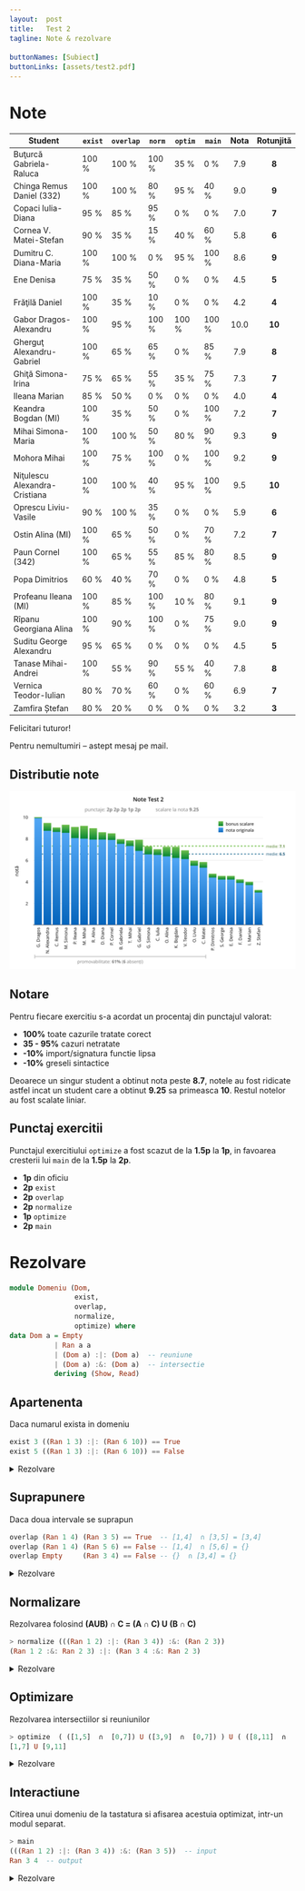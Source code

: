 ```yaml
---
layout:  post
title:   Test 2
tagline: Note & rezolvare

buttonNames: [Subiect]
buttonLinks: [assets/test2.pdf]
---
```

# Note

| Student                       | `exist` | `overlap` | `norm` | `optim` | `main` | Nota | Rotunjită |
| ----------------------------- | ------- | --------- | ------ | ------- | ------ | :--: | :-------: |
| Buţurcă Gabriela-Raluca       | 100 %   | 100 %     | 100 %  | 35 %    | 0 %    | 7.9  |   **8**   |
| Chinga Remus Daniel (332)     | 100 %   | 100 %     | 80 %   | 95 %    | 40 %   | 9.0  |   **9**   |
| Copaci Iulia-Diana            | 95 %    | 85 %      | 95 %   | 0 %     | 0 %    | 7.0  |   **7**   |
| Cornea V. Matei-Stefan        | 90 %    | 35 %      | 15 %   | 40 %    | 60 %   | 5.8  |   **6**   |
| Dumitru C. Diana-Maria        | 100 %   | 100 %     | 0 %    | 95 %    | 100 %  | 8.6  |   **9**   |
| Ene Denisa                    | 75 %    | 35 %      | 50 %   | 0 %     | 0 %    | 4.5  |   **5**   |
| Frăţilă Daniel                | 100 %   | 35 %      | 10 %   | 0 %     | 0 %    | 4.2  |   **4**   |
| Gabor Dragos-Alexandru        | 100 %   | 95 %      | 100 %  | 100 %   | 100 %  | 10.0 |  **10**   |
| Gherguţ Alexandru-Gabriel     | 100 %   | 65 %      | 65 %   | 0 %     | 85 %   | 7.9  |   **8**   |
| Ghiţă Simona-Irina            | 75 %    | 65 %      | 55 %   | 35 %    | 75 %   | 7.3  |   **7**   |
| Ileana Marian                 | 85 %    | 50 %      | 0 %    | 0 %     | 0 %    | 4.0  |   **4**   |
| Keandra Bogdan (MI)           | 100 %   | 35 %      | 50 %   | 0 %     | 100 %  | 7.2  |   **7**   |
| Mihai Simona-Maria            | 100 %   | 100 %     | 50 %   | 80 %    | 90 %   | 9.3  |   **9**   |
| Mohora Mihai                  | 100 %   | 75 %      | 100 %  | 0 %     | 100 %  | 9.2  |   **9**   |
| Niţulescu Alexandra-Cristiana | 100 %   | 100 %     | 40 %   | 95 %    | 100 %  | 9.5  |  **10**   |
| Oprescu Liviu-Vasile          | 90 %    | 100 %     | 35 %   | 0 %     | 0 %    | 5.9  |   **6**   |
| Ostin Alina (MI)              | 100 %   | 65 %      | 50 %   | 0 %     | 70 %   | 7.2  |   **7**   |
| Paun Cornel (342)             | 100 %   | 65 %      | 55 %   | 85 %    | 80 %   | 8.5  |   **9**   |
| Popa Dimitrios                | 60 %    | 40 %      | 70 %   | 0 %     | 0 %    | 4.8  |   **5**   |
| Profeanu Ileana (MI)          | 100 %   | 85 %      | 100 %  | 10 %    | 80 %   | 9.1  |   **9**   |
| Rîpanu Georgiana Alina        | 100 %   | 90 %      | 100 %  | 0 %     | 75 %   | 9.0  |   **9**   |
| Suditu George Alexandru       | 95 %    | 65 %      | 0 %    | 0 %     | 0 %    | 4.5  |   **5**   |
| Tanase Mihai-Andrei           | 100 %   | 55 %      | 90 %   | 55 %    | 40 %   | 7.8  |   **8**   |
| Vernica Teodor-Iulian         | 80 %    | 70 %      | 60 %   | 0 %     | 60 %   | 6.9  |   **7**   |
| Zamfira Ștefan                | 80 %    | 20 %      | 0 %    | 0 %     | 0 %    | 3.2  |   **3**   |



Felicitari tuturor!

Pentru nemultumiri – astept mesaj pe mail.



## Distributie note

![grafic](assets/dist-test-2.png)



## Notare

Pentru fiecare exercitiu s-a acordat un procentaj din punctajul valorat:

- __100%__ toate cazurile tratate corect
- __35 - 95%__ cazuri netratate
- __-10%__ import/signatura functie lipsa
- __-10%__ greseli sintactice




Deoarece un singur student a obtinut nota peste **8.7**, notele au fost ridicate astfel incat un student care a obtinut **9.25** sa primeasca **10**. Restul notelor au fost scalate liniar.



## Punctaj exercitii

Punctajul exercitiului `optimize` a fost scazut de la **1.5p** la **1p**, in favoarea cresterii lui `main` de la **1.5p** la **2p**.

- __1p__ din oficiu
- __2p__ `exist`
- __2p__ `overlap`
- __2p__ `normalize`
- __1p__ `optimize`
- __2p__ `main`



# Rezolvare

```haskell
module Domeniu (Dom,
                exist,
                overlap,
                normalize,
                optimize) where
data Dom a = Empty
           | Ran a a
           | (Dom a) :|: (Dom a)  -- reuniune
           | (Dom a) :&: (Dom a)  -- intersectie
           deriving (Show, Read)
```



## Apartenenta

Daca numarul exista in domeniu

```haskell
exist 3 ((Ran 1 3) :|: (Ran 6 10)) == True
exist 5 ((Ran 1 3) :|: (Ran 6 10)) == False
```

<details markdown="1">

<summary>Rezolvare</summary>



```haskell
exist :: Ord a => a -> Dom a -> Bool
exist _ Empty       = False
exist x (Ran a b)   = a <= x && x <= b
exist x (i1 :|: i2) = exist x i1 || exist x i2
exist x (i1 :&: i2) = exist x i1 && exist x i2
```



</details>



## Suprapunere

Daca doua intervale se suprapun

```haskell
overlap (Ran 1 4) (Ran 3 5) == True  -- [1,4]  ∩ [3,5] = [3,4]
overlap (Ran 1 4) (Ran 5 6) == False -- [1,4]  ∩ [5,6] = {}
overlap Empty     (Ran 3 4) == False -- {}  ∩ [3,4] = {}
```

<details markdown="1">

<summary>Rezolvare</summary>



```haskell
overlap :: Ord a => Dom a -> Dom a -> Bool
overlap (Ran a b) (Ran c d) =
  (a <= c && c <= b) ||  -- a < c < b
  (a <= d && d <= b) ||  -- a < d < b
  (c <= a && a <= d) ||  -- c < a < d
  (c <= b && b <= d)     -- c < b < d
overlap _ _ = False
```



</details>



## Normalizare

Rezolvarea folosind **(AUB)  ∩  C = (A ∩ C) U (B ∩ C)**

```haskell
> normalize (((Ran 1 2) :|: (Ran 3 4)) :&: (Ran 2 3))
(Ran 1 2 :&: Ran 2 3) :|: (Ran 3 4 :&: Ran 2 3)
```

<details markdown="1">

<summary>Rezolvare</summary>



```haskell
normalize :: Ord a => Dom a -> Dom a
normalize Empty = Empty
normalize r@(Ran _ _) = r
normalize ((x :|: y) :&: z) = normalize (x :&: z) :|: normalize (y :&: z)
normalize (x :|: y) = normalize x :|: normalize y
normalize (x :&: y) = normalize x :&: normalize y
```



</details>



## Optimizare

Rezolvarea intersectiilor si reuniunilor

```haskell
> optimize  ( ([1,5]  ∩  [0,7]) U ([3,9]  ∩  [0,7]) ) U ( ([8,11]  ∩  [9,14]) U {} )
[1,7] U [9,11]
```

<details markdown="1">

<summary>Rezolvare</summary>



```haskell
optimize :: Ord a => Dom a -> Dom a
optimize Empty = Empty
optimize r@(Ran _ _) = r

optimize (x :|: Empty) = optimize x  -- U
optimize (Empty :|: x) = optimize x  -- U
optimize (_ :&: Empty) = Empty
optimize (Empty :&: _) = Empty

optimize r@(Ran a b :|: Ran c d)  -- U
  | overlap (Ran a b) (Ran c d) = Ran (min a c) (max b d)
  | otherwise = r
optimize (Ran a b :&: Ran c d)
  | overlap (Ran a b) (Ran c d) = Ran (max a c) (min b d)
  | otherwise = Empty

optimize (x :|: y) = optimize $ optimize x :|: optimize y
optimize (x :&: y) = optimize $ optimize x :&: optimize y
```



</details>



## Interactiune

Citirea unui domeniu de la tastatura si afisarea acestuia optimizat, intr-un modul separat.

```haskell
> main
(((Ran 1 2) :|: (Ran 3 4)) :&: (Ran 3 5))  -- input
Ran 3 4  -- output
```



<details markdown="1">

<summary>Rezolvare</summary>



```haskell
module Principal where
from Domeniu import (Dom, optimize)

main :: IO (Dom Int)
main = do
  line <- getLine
  let d = read line :: Dom Int
  return (optimize d)
```



</details>
